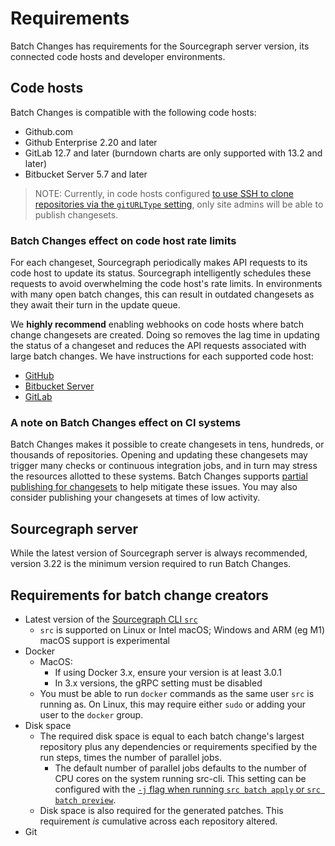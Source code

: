 # Requirements

Batch Changes has requirements for the Sourcegraph server version, its connected code hosts and developer environments.

## Code hosts

Batch Changes is compatible with the following code hosts:

* Github.com
* Github Enterprise 2.20 and later
* GitLab 12.7 and later (burndown charts are only supported with 13.2 and later)
* Bitbucket Server 5.7 and later

>NOTE: Currently, in code hosts configured [to use SSH to clone repositories via the `gitURLType` setting](../../admin/repo/auth.md), only site admins will be able to publish changesets.

### Batch Changes effect on code host rate limits

For each changeset, Sourcegraph periodically makes API requests to its code host to update its status. Sourcegraph intelligently schedules these requests to avoid overwhelming the code host's rate limits. In environments with many open batch changes, this can result in outdated changesets as they await their turn in the update queue.

We **highly recommend** enabling webhooks on code hosts where batch change changesets are created. Doing so removes the lag time in updating the status of a changeset and reduces the API requests associated with large batch changes. We have instructions for each supported code host:

* [GitHub](../../admin/external_service/github.md#webhooks)
* [Bitbucket Server](../../admin/external_service/bitbucket_server.md#webhooks)
* [GitLab](../../admin/external_service/gitlab.md#webhooks)

### A note on Batch Changes effect on CI systems

Batch Changes makes it possible to create changesets in tens, hundreds, or thousands of repositories. Opening and updating these changesets may trigger many checks or continuous integration jobs, and in turn may stress the resources allotted to these systems. Batch Changes supports [partial publishing for changesets](../how-tos/publishing_changesets.md#publishing-a-subset-of-changesets) to help mitigate these issues. You may also consider publishing your changesets at times of low activity.  

## Sourcegraph server

While the latest version of Sourcegraph server is always recommended, version 3.22 is the minimum version required to run Batch Changes.

## Requirements for batch change creators

* Latest version of the [Sourcegraph CLI `src`](../../cli/index.md)
  * `src` is supported on Linux or Intel macOS; Windows and ARM (eg M1) macOS support is experimental
* Docker
  * MacOS:
      * If using Docker 3.x, ensure your version is at least 3.0.1
      * In 3.x versions, the gRPC setting must be disabled
  * You must be able to run `docker` commands as the same user `src` is running as. On Linux, this may require either `sudo` or adding your user to the `docker` group.
* Disk space
  * The required disk space is equal to each batch change's largest repository plus any dependencies or requirements specified by the run steps, times the number of parallel jobs.
      * The default number of parallel jobs defaults to the number of CPU cores on the system running src-cli. This setting can be configured with the [`-j` flag when running `src batch apply` or `src batch preview`](../../cli/references/batch/apply.md).
  * Disk space is also required for the generated patches. This requirement *is* cumulative across each repository altered.
* Git
